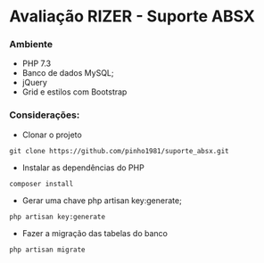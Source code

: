 # Avaliação RIZER - Suporte ABSX

### Ambiente
* PHP 7.3
* Banco de dados MySQL;
* jQuery
* Grid e estilos com Bootstrap

### Considerações:

* Clonar o projeto
```
git clone https://github.com/pinho1981/suporte_absx.git
```

* Instalar as dependências do PHP
```
composer install
```
* Gerar uma chave php artisan key:generate;
```
php artisan key:generate
```
* Fazer a migração das tabelas do banco
```
php artisan migrate
```